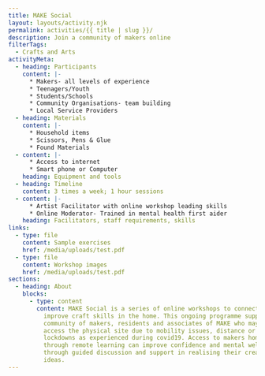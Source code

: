 ```yaml
---
title: MAKE Social
layout: layouts/activity.njk
permalink: activities/{{ title | slug }}/
description: Join a community of makers online
filterTags:
  - Crafts and Arts
activityMeta:
  - heading: Participants
    content: |-
      * Makers- all levels of experience
      * Teenagers/Youth
      * Students/Schools
      * Community Organisations- team building
      * Local Service Providers
  - heading: Materials
    content: |-
      * Household items
      * Scissors, Pens & Glue
      * Found Materials
  - content: |-
      * Access to internet
      * Smart phone or Computer
    heading: Equipment and tools
  - heading: Timeline
    content: 3 times a week; 1 hour sessions
  - content: |-
      * Artist Facilitator with online workshop leading skills
      * Online Moderator- Trained in mental health first aider
    heading: Facilitators, staff requirements, skills
links:
  - type: file
    content: Sample exercises
    href: /media/uploads/test.pdf
  - type: file
    content: Workshop images
    href: /media/uploads/test.pdf
sections:
  - heading: About
    blocks:
      - type: content
        content: MAKE Social is a series of online workshops to connect, share ideas and
          improve craft skills in the home. This ongoing programme supports the
          community of makers, residents and associates of MAKE who may not
          access the physical site due to mobility issues, distance or under
          lockdowns as experienced during covid19. Access to makers homes
          through remote learning can improve confidence and mental wellbeing
          through guided discussion and support in realising their creative
          ideas.
---
```

